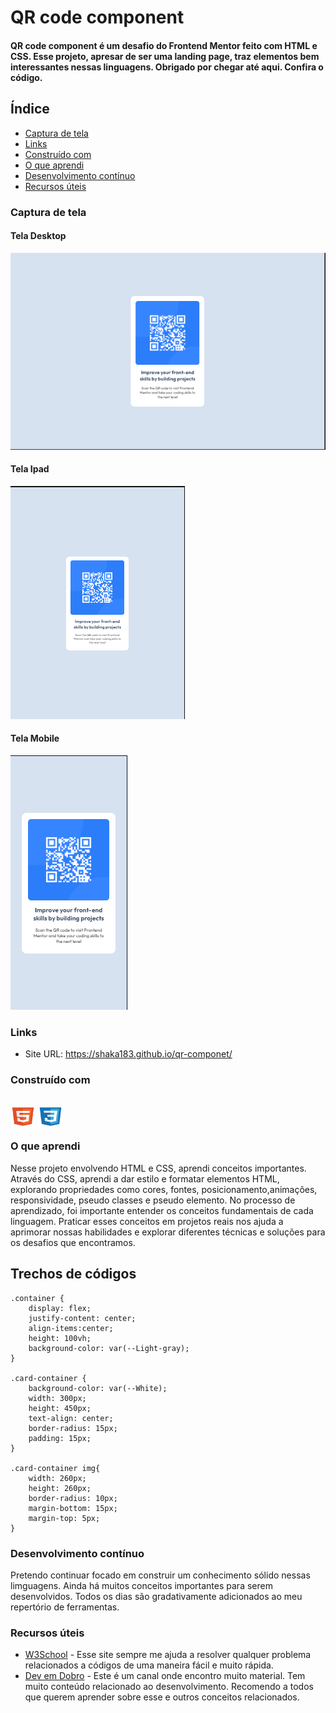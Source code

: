 #  QR code component

####  QR code component é um desafio do Frontend Mentor feito com HTML e CSS. Esse projeto, apresar de ser uma landing page, traz elementos bem interessantes nessas linguagens. Obrigado por chegar até aqui. Confira o código.

## Índice

- [Captura de tela](#captura-de-tela)
- [Links](#links)
- [Construído com](#construído-com)
- [O que aprendi](#o-que-aprendi)
- [Desenvolvimento contínuo](#desenvolvimento-contínuo)
- [Recursos úteis](#recursos-úteis)


### Captura de tela

#### Tela Desktop

<img src="./src/images/desktop.png" alt="Tela desktop exibindo funcionalidades">

#### Tela Ipad

<img src="./src/images/ipad.png" alt="Tela tablet exibindo funcionalidades">

#### Tela Mobile

<img src="./src/images/Screenshot_1.png" alt="Exibindo responsividade no mobile">

### Links

- Site URL: https://shaka183.github.io/qr-componet/

### Construído com

<div style="display: inline_block"><br>
  <img align="center" alt="HTML" height="30" width="40" src="https://raw.githubusercontent.com/devicons/devicon/master/icons/html5/html5-original.svg">
  <img align="center" alt="CSS" height="30" width="40" src="https://raw.githubusercontent.com/devicons/devicon/master/icons/css3/css3-original.svg">       
</div>

### O que aprendi

Nesse projeto envolvendo HTML e CSS, aprendi conceitos importantes. Através do CSS, aprendi a dar estilo e formatar elementos HTML, explorando propriedades como cores, fontes, posicionamento,animações, responsividade, pseudo classes e pseudo elemento. No processo de aprendizado, foi importante entender os conceitos fundamentais de cada linguagem. Praticar esses conceitos em projetos reais nos ajuda a aprimorar nossas habilidades e explorar diferentes técnicas e soluções para os desafios que encontramos.

## Trechos de códigos

```
.container {
    display: flex;
    justify-content: center;
    align-items:center;
    height: 100vh;
    background-color: var(--Light-gray);
}

.card-container {
    background-color: var(--White);
    width: 300px;
    height: 450px;
    text-align: center;
    border-radius: 15px;
    padding: 15px;
}

.card-container img{
    width: 260px;
    height: 260px;
    border-radius: 10px;
    margin-bottom: 15px;
    margin-top: 5px;
}

```

### Desenvolvimento contínuo

Pretendo continuar focado em construir um conhecimento sólido nessas limguagens. Ainda há muitos conceitos importantes para serem desenvolvidos. Todos os dias são gradativamente adicionados ao meu repertório de ferramentas.

### Recursos úteis

- [W3School](https://www.w3schools.com/css/default.asp) - Esse site sempre me ajuda a resolver qualquer problema relacionados a códigos de uma maneira fácil e muito rápida.
- [Dev em Dobro](https://www.youtube.com/@DevemDobro) - Este é um canal onde encontro muito material. Tem muito conteúdo relacionado ao desenvolvimento. Recomendo a todos que querem aprender sobre esse e outros conceitos relacionados.




